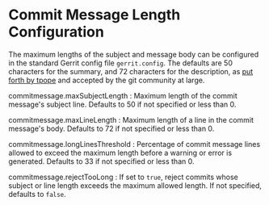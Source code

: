 Commit Message Length Configuration
===================================

The maximum lengths of the subject and message body can be
configured in the standard Gerrit config file `gerrit.config`.
The defaults are 50 characters for the summary, and 72 characters
for the description, as [put forth by tpope](www.tpope.net/node/106)
and accepted by the git community at large.

commitmessage.maxSubjectLength
:	Maximum length of the commit message's subject line.  Defaults
	to 50 if not specified or less than 0.

commitmessage.maxLineLength
:	Maximum length of a line in the commit message's body.  Defaults
	to 72 if not specified or less than 0.

commitmessage.longLinesThreshold
:	Percentage of commit message lines allowed to exceed the
	maximum length before a warning or error is generated.  Defaults
	to 33 if not specified or less than 0.

commitmessage.rejectTooLong
:	If set to `true`, reject commits whose subject or line
	length exceeds the maximum allowed length.  If not
	specified, defaults to `false`.
